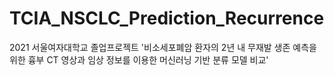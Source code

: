 # TCIA_NSCLC_Prediction_Recurrence
2021 서울여자대학교 졸업프로젝트 '비소세포폐암 환자의 2년 내 무재발 생존 예측을 위한 흉부 CT 영상과 임상 정보를 이용한 머신러닝 기반 분류 모델 비교'
